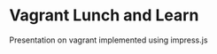 Vagrant Lunch and Learn
=======================

Presentation on vagrant implemented using impress.js

